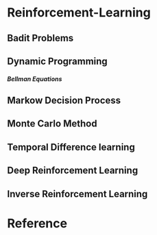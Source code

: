 # Reinforcement-Learning

## Badit Problems

## Dynamic Programming
##### Bellman Equations

## Markow Decision Process

## Monte Carlo Method

## Temporal Difference learning

## Deep Reinforcement Learning

## Inverse Reinforcement Learning

# Reference

